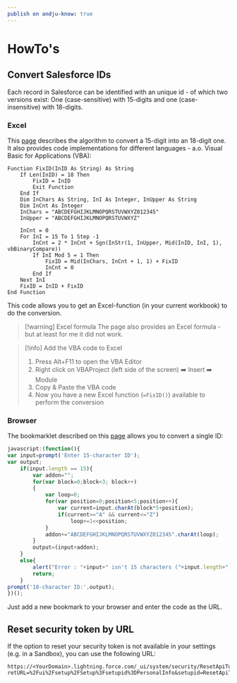 ```yaml
---
publish on andju-know: true
---
```

# HowTo's
## Convert Salesforce IDs
Each record in Salesforce can be identified with an unique id - of which two versions exist: One (case-sensitive) with 15-digits and one (case-insensitive) with 18-digits.
### Excel
This [page](https://www.gammone.com/en/programming/how-to-convert-salesforce-id-from-15-to-18-chars) describes the algorithm to convert a 15-digit into an 18-digit one. It also provides code implementations for different languages - a.o. Visual Basic for Applications (VBA):
```vb.net
Function FixID(InID As String) As String
	If Len(InID) = 18 Then
		FixID = InID
		Exit Function
	End If
	Dim InChars As String, InI As Integer, InUpper As String
	Dim InCnt As Integer
	InChars = "ABCDEFGHIJKLMNOPQRSTUVWXYZ012345"
	InUpper = "ABCDEFGHIJKLMNOPQRSTUVWXYZ"

	InCnt = 0
	For InI = 15 To 1 Step -1
		InCnt = 2 * InCnt + Sgn(InStr(1, InUpper, Mid(InID, InI, 1), vbBinaryCompare))
		If InI Mod 5 = 1 Then
			FixID = Mid(InChars, InCnt + 1, 1) + FixID
			InCnt = 0
		End If
	Next InI
	FixID = InID + FixID
End Function
```

This code allows you to get an Excel-function (in your current workbook) to do the conversion.

> [!warning] Excel formula
> The page also provides an Excel formula - but at least for me it did not work.

> [!info] Add the VBA code to Excel
> 1. Press Alt+F11 to open the VBA Editor
> 2. Right click on VBAProject (left side of the screen) ➡️ Insert ➡️ Module
> 3. Copy & Paste the VBA code
> 4. Now you have a new Excel function (`=FixID()`) available to perform the conversion
### Browser
The bookmarklet described on this [page](https://help.salesforce.com/s/articleView?id=000385066&type=1) allows you to convert a single ID:
```js
javascript:(function(){
var input=prompt('Enter 15-character ID');
var output;
	if(input.length == 15){
		var addon="";
		for(var block=0;block<3; block++)
		{
			var loop=0;
			for(var position=0;position<5;position++){
				var current=input.charAt(block*5+position);
				if(current>="A" && current<="Z")
					loop+=1<<position;
			}
			addon+="ABCDEFGHIJKLMNOPQRSTUVWXYZ012345".charAt(loop);
		}
		output=(input+addon);
	}
	else{
		alert("Error : "+input+" isn't 15 characters ("+input.length+")");
		return;
	}
prompt('18-character ID:',output);
})();
```

Just add a new bookmark to your browser and enter the code as the URL.

## Reset security token by URL
If the option to reset your security token is not available in your settings (e.g. in a Sandbox), you can use the following URL:
```http
https://<YourDomain>.lightning.force.com/_ui/system/security/ResetApiTokenEdit?retURL=%2Fui%2Fsetup%2FSetup%3Fsetupid%3DPersonalInfo&setupid=ResetApiToken
```